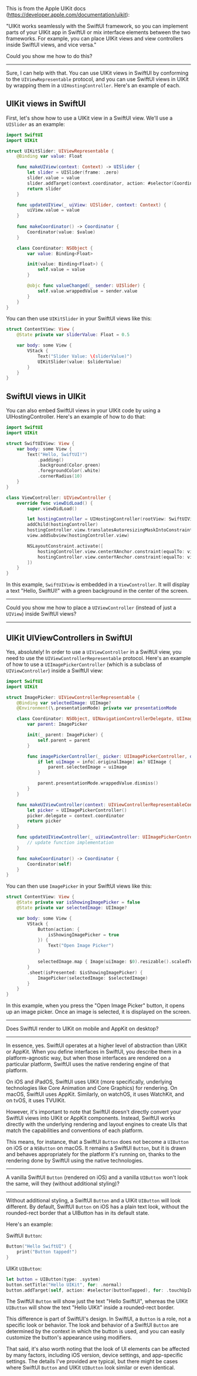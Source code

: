 This is from the Apple UIKit docs
(https://developer.apple.com/documentation/uikit):

"UIKit works seamlessly with the SwiftUI framework, so you can implement parts of
your UIKit app in SwiftUI or mix interface elements between the two frameworks.
For example, you can place UIKit views and view controllers inside SwiftUI
views, and vice versa."

Could you show me how to do this?

---

Sure, I can help with that. You can use UIKit views in SwiftUI by conforming to
the `UIViewRepresentable` protocol, and you can use SwiftUI views in UIKit by
wrapping them in a `UIHostingController`. Here's an example of each.

## UIKit views in SwiftUI

First, let's show how to use a UIKit view in a SwiftUI view. We'll use a
`UISlider` as an example:

```swift
import SwiftUI
import UIKit

struct UIKitSlider: UIViewRepresentable {
    @Binding var value: Float

    func makeUIView(context: Context) -> UISlider {
        let slider = UISlider(frame: .zero)
        slider.value = value
        slider.addTarget(context.coordinator, action: #selector(Coordinator.valueChanged(_:)), for: .valueChanged)
        return slider
    }

    func updateUIView(_ uiView: UISlider, context: Context) {
        uiView.value = value
    }
    
    func makeCoordinator() -> Coordinator {
        Coordinator(value: $value)
    }

    class Coordinator: NSObject {
        var value: Binding<Float>

        init(value: Binding<Float>) {
            self.value = value
        }

        @objc func valueChanged(_ sender: UISlider) {
            self.value.wrappedValue = sender.value
        }
    }
}
```

You can then use `UIKitSlider` in your SwiftUI views like this:

```swift
struct ContentView: View {
    @State private var sliderValue: Float = 0.5

    var body: some View {
        VStack {
            Text("Slider Value: \(sliderValue)")
            UIKitSlider(value: $sliderValue)
        }
    }
}
```

## SwiftUI views in UIKit

You can also embed SwiftUI views in your UIKit code by using a
UIHostingController. Here's an example of how to do that:

```swift
import SwiftUI
import UIKit

struct SwiftUIView: View {
    var body: some View {
        Text("Hello, SwiftUI!")
            .padding()
            .background(Color.green)
            .foregroundColor(.white)
            .cornerRadius(10)
    }
}

class ViewController: UIViewController {
    override func viewDidLoad() {
        super.viewDidLoad()

        let hostingController = UIHostingController(rootView: SwiftUIView())
        addChild(hostingController)
        hostingController.view.translatesAutoresizingMaskIntoConstraints = false
        view.addSubview(hostingController.view)

        NSLayoutConstraint.activate([
            hostingController.view.centerXAnchor.constraint(equalTo: view.centerXAnchor),
            hostingController.view.centerYAnchor.constraint(equalTo: view.centerYAnchor),
        ])
    }
}
```

In this example, `SwiftUIView` is embedded in a `ViewController`. It will
display a text "Hello, SwiftUI!" with a green background in the center of the
screen.

---

Could you show me how to place a `UIViewController` (instead of just a `UIView`)
inside SwiftUI views?

---

## UIKit UIViewControllers in SwiftUI

Yes, absolutely! In order to use a `UIViewController` in a SwiftUI view, you
need to use the `UIViewControllerRepresentable` protocol. Here's an example of
how to use a `UIImagePickerController` (which is a subclass of
`UIViewController`) inside a SwiftUI view:

```swift
import SwiftUI
import UIKit

struct ImagePicker: UIViewControllerRepresentable {
    @Binding var selectedImage: UIImage?
    @Environment(\.presentationMode) private var presentationMode

    class Coordinator: NSObject, UINavigationControllerDelegate, UIImagePickerControllerDelegate {
        var parent: ImagePicker

        init(_ parent: ImagePicker) {
            self.parent = parent
        }

        func imagePickerController(_ picker: UIImagePickerController, didFinishPickingMediaWithInfo info: [UIImagePickerController.InfoKey : Any]) {
            if let uiImage = info[.originalImage] as? UIImage {
                parent.selectedImage = uiImage
            }

            parent.presentationMode.wrappedValue.dismiss()
        }
    }

    func makeUIViewController(context: UIViewControllerRepresentableContext<ImagePicker>) -> UIImagePickerController {
        let picker = UIImagePickerController()
        picker.delegate = context.coordinator
        return picker
    }

    func updateUIViewController(_ uiViewController: UIImagePickerController, context: UIViewControllerRepresentableContext<ImagePicker>) {
        // update function implementation
    }

    func makeCoordinator() -> Coordinator {
        Coordinator(self)
    }
}
```

You can then use `ImagePicker` in your SwiftUI views like this:

```swift
struct ContentView: View {
    @State private var isShowingImagePicker = false
    @State private var selectedImage: UIImage?

    var body: some View {
        VStack {
            Button(action: {
                isShowingImagePicker = true
            }) {
                Text("Open Image Picker")
            }

            selectedImage.map { Image(uiImage: $0).resizable().scaledToFit() }
        }
        .sheet(isPresented: $isShowingImagePicker) {
            ImagePicker(selectedImage: $selectedImage)
        }
    }
}
```

In this example, when you press the "Open Image Picker" button, it opens up an
image picker. Once an image is selected, it is displayed on the screen.

---

Does SwiftUI render to UIKit on mobile and AppKit on desktop?

---

In essence, yes. SwiftUI operates at a higher level of abstraction than UIKit or
AppKit. When you define interfaces in SwiftUI, you describe them in a
platform-agnostic way, but when those interfaces are rendered on a particular
platform, SwiftUI uses the native rendering engine of that platform.

On iOS and iPadOS, SwiftUI uses UIKit (more specifically, underlying
technologies like Core Animation and Core Graphics) for rendering. On macOS,
SwiftUI uses AppKit. Similarly, on watchOS, it uses WatchKit, and on tvOS, it
uses TVUIKit.

However, it's important to note that SwiftUI doesn't directly convert your
SwiftUI views into UIKit or AppKit components. Instead, SwiftUI works directly
with the underlying rendering and layout engines to create UIs that match the
capabilities and conventions of each platform.

This means, for instance, that a SwiftUI `Button` does not become a `UIButton`
on iOS or a `NSButton` on macOS. It remains a SwiftUI `Button`, but it is drawn
and behaves appropriately for the platform it's running on, thanks to the
rendering done by SwiftUI using the native technologies.

---

A vanilla SwiftUI `Button` (rendered on iOS) and a vanilla `UIButton` won't look
the same, will they (without additional styling)?

---

Without additional styling, a SwiftUI `Button` and a UIKit `UIButton` will look
different. By default, SwiftUI `Button` on iOS has a plain text look, without
the rounded-rect border that a UIButton has in its default state.

Here's an example:

SwiftUI `Button`:

```swift
Button("Hello SwiftUI") {
    print("Button tapped!")
}
```

UIKit `UIButton`:

```swift
let button = UIButton(type: .system)
button.setTitle("Hello UIKit", for: .normal)
button.addTarget(self, action: #selector(buttonTapped), for: .touchUpInside)
```

The SwiftUI `Button` will show just the text "Hello SwiftUI", whereas the UIKit
`UIButton` will show the text "Hello UIKit" inside a rounded-rect border.

This difference is part of SwiftUI's design. In SwiftUI, a `Button` is a role,
not a specific look or behavior. The look and behavior of a SwiftUI `Button` are
determined by the context in which the button is used, and you can easily
customize the button's appearance using modifiers.

That said, it's also worth noting that the look of UI elements can be affected
by many factors, including iOS version, device settings, and app-specific
settings. The details I've provided are typical, but there might be cases where
SwiftUI `Button` and UIKit `UIButton` look similar or even identical.
